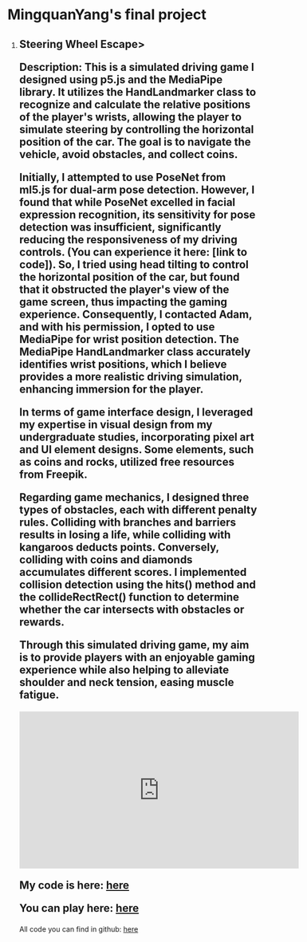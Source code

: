 <head>
    <meta charset="UTF-8">
    <meta name="viewport" content="width=device-width, initial-scale=1.0">
    <title>MingquanYang's final Project</title>
</head>
<body>
    <h1>MingquanYang's final project</h1>
    <ol>
        <li>
            <h2>Steering Wheel Escape>
            <p>Description: This is a simulated driving game I designed using p5.js and the MediaPipe library. It utilizes the HandLandmarker class to recognize and calculate the relative positions of the player's wrists, allowing the player to simulate steering by controlling the horizontal position of the car. The goal is to navigate the vehicle, avoid obstacles, and collect coins.

Initially, I attempted to use PoseNet from ml5.js for dual-arm pose detection. However, I found that while PoseNet excelled in facial expression recognition, its sensitivity for pose detection was insufficient, significantly reducing the responsiveness of my driving controls. (You can experience it here: [link to code]). So, I tried using head tilting to control the horizontal position of the car, but found that it obstructed the player's view of the game screen, thus impacting the gaming experience. Consequently, I contacted Adam, and with his permission, I opted to use MediaPipe for wrist position detection. The MediaPipe HandLandmarker class accurately identifies wrist positions, which I believe provides a more realistic driving simulation, enhancing immersion for the player.

In terms of game interface design, I leveraged my expertise in visual design from my undergraduate studies, incorporating pixel art and UI element designs. Some elements, such as coins and rocks, utilized free resources from Freepik.

Regarding game mechanics, I designed three types of obstacles, each with different penalty rules. Colliding with branches and barriers results in losing a life, while colliding with kangaroos deducts points. Conversely, colliding with coins and diamonds accumulates different scores. I implemented collision detection using the hits() method and the collideRectRect() function to determine whether the car intersects with obstacles or rewards.

Through this simulated driving game, my aim is to provide players with an enjoyable gaming experience while also helping to alleviate shoulder and neck tension, easing muscle fatigue.</p>
            <iframe width="560" height="315" src="https://youtu.be/IkiwghBf7KQ" frameborder="0" allow="accelerometer; autoplay; clipboard-write; encrypted-media; gyroscope; picture-in-picture" allowfullscreen></iframe>
            <p>My code is here: <a href="https://editor.p5js.org/mingquany25/sketches/vzWtSiqs6">here</a></p>
            <p>You can play here: <a href="https://editor.p5js.org/mingquany25/sketches/vzWtSiqs6">here</a></p>
        </li>
            <p>All code you can find in github: <a href="https://github.com/MingquanYang/Coding2-lab-work-22003678">here</a></p>
        </li>
    </ol>
</body>


